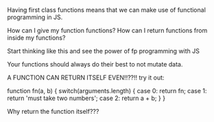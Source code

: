 Having first class functions means that we can make use of functional programming in JS. 

How can I give my function functions?
How can I return functions from inside my functions?

Start thinking like this and see the power of fp programming with JS

Your functions should always do their best to not mutate data.


A FUNCTION CAN RETURN ITSELF EVEN!!??!!
    try it out: 

function fn(a, b) {
  switch(arguments.length) {
    case 0: return fn;
    case 1: return 'must take two numbers';
    case 2: return a + b;
  }
}

Why return the function itself???

